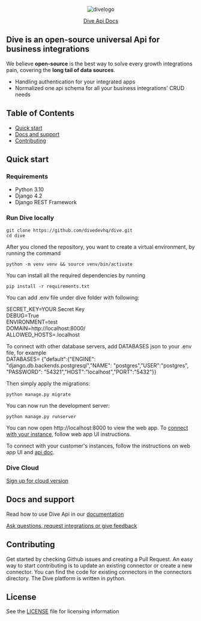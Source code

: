 <p align="center">
  <img alt="divelogo" src="https://docs.diveapi.co/images/logo_dark-d6a70afa.png">
</p>

<p align="center">
  <a href="https://docs.diveapi.co/" target="blank">Dive Api Docs</a>
</p>

## Dive is an open-source universal Api for business integrations

We believe **open-source** is the best way to solve every growth integrations pain, covering the **long tail of data sources**. 

- Handling authentication for your integrated apps
- Normalized one api schema for all your business integrations' CRUD needs

## Table of Contents

- [Quick start](#quick-start)
- [Docs and support](#docs-and-support)
- [Contributing](#contributing)

## Quick start

### Requirements

- Python 3.10
- Django 4.2
- Django REST Framework

### Run Dive locally

```
git clone https://github.com/divedevhq/dive.git
cd dive
```
After you cloned the repository, you want to create a virtual environment, by running the command
```
python -m venv venv && source venv/bin/activate
```

You can install all the required dependencies by running
```
pip install -r requirements.txt
```


You can add .env file under dive folder with following:

SECRET_KEY=YOUR Secret Key <br/>
DEBUG=True<br/>
ENVIRONMENT=test<br/>
DOMAIN=http://localhost:8000/<br/>
ALLOWED_HOSTS=.localhost

To connect with other database servers, add DATABASES json to your .env file, for example <br/>
DATABASES= {"default":{"ENGINE": "django.db.backends.postgresql","NAME": "postgres","USER":"postgres", "PASSWORD": "54321","HOST":"localhost","PORT":"5432"}}

Then simply apply the migrations:
```
python manage.py migrate
```

You can now run the development server:

```
python manage.py runserver
```

You can now open http://localhost:8000 to view the web app.
To <a href="https://docs.diveapi.co/#connect-your-instance" target="blank"> connect with your instance</a>, follow web app UI instructions.

To connect with your customer's instances, follow the instructions on web app UI and <a href="https://docs.diveapi.co/#connect-multiple-instances"> api doc</a>.


### Dive Cloud

<a href="mailto:sherry@diveapi.co">Sign up for cloud version</a>



## Docs and support
Read how to use Dive Api in our <a href="https://docs.diveapi.co/" target="blank">documentation</a>

<a href="mailto:sherry@diveapi.co">Ask questions, request integrations or give feedback</a>

## Contributing
Get started by checking Github issues and creating a Pull Request. An easy way to start contributing is to update an existing connector or create a new connector. You can find the code for existing connectors in the connectors directory. The Dive platform is written in python.

## License

See the <a href="https://github.com/DiveDevHQ/dive/blob/master/LICENSE">LICENSE</a> file for licensing information
